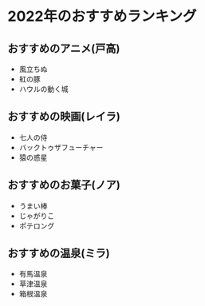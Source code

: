 # 2022年のおすすめランキング


## おすすめのアニメ(戸高)

- 風立ちぬ
- 紅の豚
- ハウルの動く城


## おすすめの映画(レイラ)

- 七人の侍
- バックトゥザフューチャー
- 猿の惑星


## おすすめのお菓子(ノア)

- うまい棒
- じゃがりこ
- ポテロング


## おすすめの温泉(ミラ)

- 有馬温泉
- 草津温泉
- 箱根温泉





